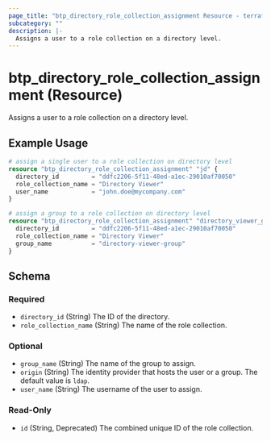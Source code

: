 ```yaml
---
page_title: "btp_directory_role_collection_assignment Resource - terraform-provider-btp"
subcategory: ""
description: |-
  Assigns a user to a role collection on a directory level.
---
```


# btp_directory_role_collection_assignment (Resource)

Assigns a user to a role collection on a directory level.

## Example Usage

```terraform
# assign a single user to a role collection on directory level
resource "btp_directory_role_collection_assignment" "jd" {
  directory_id         = "ddfc2206-5f11-48ed-a1ec-29010af70050"
  role_collection_name = "Directory Viewer"
  user_name            = "john.doe@mycompany.com"
}

# assign a group to a role collection on directory level
resource "btp_directory_role_collection_assignment" "directory_viewer_group" {
  directory_id         = "ddfc2206-5f11-48ed-a1ec-29010af70050"
  role_collection_name = "Directory Viewer"
  group_name           = "directory-viewer-group"
}
```

<!-- schema generated by tfplugindocs -->
## Schema

### Required

- `directory_id` (String) The ID of the directory.
- `role_collection_name` (String) The name of the role collection.

### Optional

- `group_name` (String) The name of the group to assign.
- `origin` (String) The identity provider that hosts the user or a group. The default value is `ldap`.
- `user_name` (String) The username of the user to assign.

### Read-Only

- `id` (String, Deprecated) The combined unique ID of the role collection.


